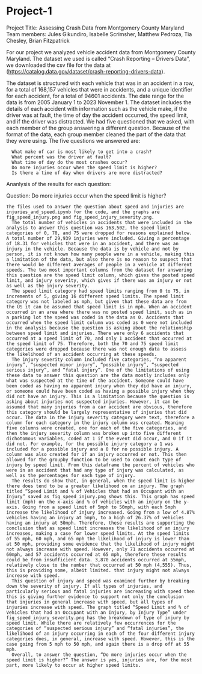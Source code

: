 # Project-1
Project Title: Assessing Crash Data from Montgomery County Maryland
Team members: Jules Gikundiro, Isabelle Scrimsher, Matthew Pedroza, Tia Chesley, Brian Fitzpatrick

For our project we analyzed vehicle accident data from Montgomery County Maryland. The dataset we used is 
called “Crash Reporting – Drivers Data”, we downloaded the csv file for the data at 
(https://catalog.data.gov/dataset/crash-reporting-drivers-data).

The dataset is structured with each vehicle that was in an accident in a row, for a total of 168,157 vehicles that were in accidents, and a unique identifier for each accident, for a total of 94601 accidents. The date range for the data is from 2005 January 1 to 2023 November 1. The dataset includes the details of each accident with information such as the vehicle make, if the driver was at fault, the time of day the accident occurred, the speed limit, and if the driver was distracted. We had five 
questioned that we asked, with each member of the group answering a different question. Because of the format of the data, 
each group member cleaned the part of the data that they were using. The five questions we answered are:

      What make of car is most likely to get into a crash?
      What percent was the driver at fault?
      What time of day do the most crashes occur?
      Do more injuries occur when the speed limit is higher?
      Is there a time of day when drivers are more distracted?

Ananlysis of the results for each question:

Question: Do more injuries occur when the speed limit is higher?

	The files used to answer the question about speed and injuries are injuries_and_speed.ipynb for the code, and the graphs are fig_speed_injury.png and fig_speed_injury_severity.png.
      The total number of vehicles in accidents that were included in the analysis to answer this question was 163,502, the speed limit categories of 0, 70, and 75 were dropped for reasons explained below. A total number of 29,939 injuries were included. Giving a percentage of 18.31 for vehicles that were in an accident, and there was an injury in the vehicle. Because the data is by vehicle and not by person, it is not known how many people were in a vehicle, making this a limitation of the data, but also there is no reason to suspect that there would be different averages of people in a vehicle at different speeds. The two most important columns from the dataset for answering this question are the speed limit column, which gives the posted speed limit, and injury severity, which gives if there was an injury or not as well as the injury severity. 
      The speed limit category had speed limits ranging from 0 to 75, in increments of 5, giving 16 different speed limits. The speed limit category was not labeled as mph, but given that these data are from the US it can be assumed that speed limit is in mph. When an accident occurred in an area where there was no posted speed limit, such as in a parking lot the speed was coded in the data as 0. Accidents that occurred when the speed limit column was coded as 0 were not included in the analysis because the question is asking about the relationship between speed limit and injuries. There were only 6 accidents that occurred at a speed limit of 70, and only 1 accident that occurred at the speed limit of 75. Therefore, both the 70 and 75 speed limit categories were dropped because there was not enough data to assess the likelihood of an accident occurring at these speeds.
      The injury severity column included five categories, “no apparent injury”, “suspected minor injury”, “possible injury”, “suspected serious injury”, and “fatal injury”. One of the limitations of using these data to answer this question are the data mostly includes only what was suspected at the time of the accident. Someone could have been coded as having no apparent injury when they did have an injury, or someone could have been coded as having a possible injury when they did not have an injury. This is a limitation because the question is asking about injuries not suspected injuries. However, it can be assumed that many injuries from a car accident are obvious, therefore this category should be largely representative of injuries that did occur. The data in the injury severity category were text, therefore a column for each category in the injury column was created. Meaning five columns were created, one for each of the five categories, and then the injury severity column was broken up into five different dichotomous variables, coded at 1 if the event did occur, and 0 if it did not. For example, for the possible injury category a 1 was included for a possible injury and a 0 for no possible injury. A column was also created for if an injury occurred or not. This then allowed for the groupby function to be used to count each type of injury by speed limit. From this dataframe the percent of vehicles who were in an accident that had any type of injury was calculated, as well as the percentages for each type of injury.
      The results do show that, in general, when the speed limit is higher there does tend to be a greater likelihood on an injury. The graph titled “Speed Limit and % of Vehicles that had an Occupant with an Injury” saved as fig_speed_injury.png shows this. This graph has speed limit (mph) on the x-axis and % of vehicles with an injury on the y-axis. Going from a speed limit of 5mph to 50mph, with each 5mph increase the likelihood of injury increased. Going from a low of 4.87% vehicles having an injury at 5mph, to a high of 26.37% of vehicles having an injury at 50mph. Therefore, these results are supporting the conclusion that as speed limit increases the likelihood of an injury increases, making a case for lower speed limits. At the speed limits of 55 mph, 60 mph, and 65 mph the likelihood of injury is lower than at 50 mph, providing some evidence that the likelihood of injury might not always increase with speed. However, only 71 accidents occurred at 60mph, and 57 accidents occurred at 65 mph, therefore these results could be from insufficient data. 3,870 accidents occurred at 55mph, relatively close to the number that occurred at 50 mph (4,555). Thus, this is providing some, albeit limited. that injury might not always increase with speed.
      This question of injury and speed was examined further by breaking down the severity of injury. If all types of injuries, and particularly serious and fatal injuries are increasing with speed then this is giving further evidence to support not only the conclusion that injuries in general increase with speed, but all types of injuries increase with speed. The graph titled “Speed Limit and % of Vehicles that had an Occupant with an Injury, by Injury Type” under fig_speed_injury_severity.png has the breakdown of type of injury by speed limit. While there are relatively few occurrences for the categories of “suspected serious injury” and “fatal injuries”, the likelihood of an injury occurring in each of the four different injury categories does, in general, increase with speed. However, this is the case going from 5 mph to 50 mph, and again there is a drop off at 55 mph.
      Overall, to answer the question, “Do more injuries occur when the speed limit is higher?” The answer is yes, injuries are, for the most part, more likely to occur at higher speed limits. 


